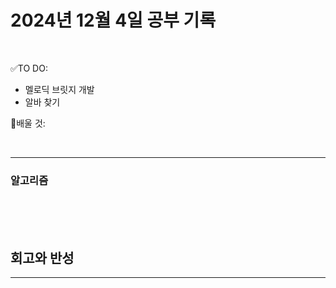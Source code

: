# 2024년 12월 4일 공부 기록 

<br>

✅TO DO: 

- 멜로딕 브릿지 개발
- 알바 찾기

💭배울 것:


<br>

---







### 알고리즘





<br><br><br>





## 회고와 반성

---

